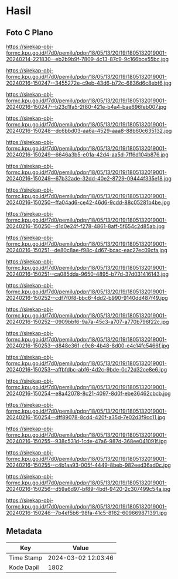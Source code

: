 # Hasil

## Foto C Plano

https://sirekap-obj-formc.kpu.go.id/f7d0/pemilu/pdpr/18/05/13/20/19/1805132019001-20240214-221830--eb2b9b9f-7809-4c13-87c9-9c166bce55bc.jpg

https://sirekap-obj-formc.kpu.go.id/f7d0/pemilu/pdpr/18/05/13/20/19/1805132019001-20240216-150247--3455272e-c9eb-43d6-b72c-6836d6c8ebf6.jpg

https://sirekap-obj-formc.kpu.go.id/f7d0/pemilu/pdpr/18/05/13/20/19/1805132019001-20240216-150247--b23d1fa5-2f80-421e-b4a4-bae696feb007.jpg

https://sirekap-obj-formc.kpu.go.id/f7d0/pemilu/pdpr/18/05/13/20/19/1805132019001-20240216-150248--dc6bbd03-aa6a-4529-aaa8-88b60c635132.jpg

https://sirekap-obj-formc.kpu.go.id/f7d0/pemilu/pdpr/18/05/13/20/19/1805132019001-20240216-150249--6646a3b5-e01a-42d4-aa5d-7ff6d104b876.jpg

https://sirekap-obj-formc.kpu.go.id/f7d0/pemilu/pdpr/18/05/13/20/19/1805132019001-20240216-150249--67b32ade-32dd-40e2-8729-09444f335e18.jpg

https://sirekap-obj-formc.kpu.go.id/f7d0/pemilu/pdpr/18/05/13/20/19/1805132019001-20240216-150250--ffa04ad6-ce42-46d6-9cdd-88c05281b4be.jpg

https://sirekap-obj-formc.kpu.go.id/f7d0/pemilu/pdpr/18/05/13/20/19/1805132019001-20240216-150250--d1d0e24f-f278-4861-8aff-5f654c2d85ab.jpg

https://sirekap-obj-formc.kpu.go.id/f7d0/pemilu/pdpr/18/05/13/20/19/1805132019001-20240216-150251--de80c8ae-f98c-4d67-bcac-eac27ec09cfa.jpg

https://sirekap-obj-formc.kpu.go.id/f7d0/pemilu/pdpr/18/05/13/20/19/1805132019001-20240216-150251--ca085dda-9650-4895-b77d-37d031416143.jpg

https://sirekap-obj-formc.kpu.go.id/f7d0/pemilu/pdpr/18/05/13/20/19/1805132019001-20240216-150252--cdf7f0f8-bbc6-4dd2-b990-9140dd487f49.jpg

https://sirekap-obj-formc.kpu.go.id/f7d0/pemilu/pdpr/18/05/13/20/19/1805132019001-20240216-150252--0909bbf6-9a7a-45c3-a707-a770b796f22c.jpg

https://sirekap-obj-formc.kpu.go.id/f7d0/pemilu/pdpr/18/05/13/20/19/1805132019001-20240216-150253--d848e361-c9c8-4b48-8d00-e4c14fc5466f.jpg

https://sirekap-obj-formc.kpu.go.id/f7d0/pemilu/pdpr/18/05/13/20/19/1805132019001-20240216-150253--affbfdbc-abf6-4d2c-9bde-0c72d32ce8e6.jpg

https://sirekap-obj-formc.kpu.go.id/f7d0/pemilu/pdpr/18/05/13/20/19/1805132019001-20240216-150254--e8a42078-8c21-4097-8d0f-ebe36462cbcb.jpg

https://sirekap-obj-formc.kpu.go.id/f7d0/pemilu/pdpr/18/05/13/20/19/1805132019001-20240216-150254--dff89078-8cd4-420f-a35d-7e02d3f9cc11.jpg

https://sirekap-obj-formc.kpu.go.id/f7d0/pemilu/pdpr/18/05/13/20/19/1805132019001-20240216-150255--938c531d-1cde-47a6-987d-368ee041091f.jpg

https://sirekap-obj-formc.kpu.go.id/f7d0/pemilu/pdpr/18/05/13/20/19/1805132019001-20240216-150255--c4b1aa93-005f-4449-8beb-982eed36ad0c.jpg

https://sirekap-obj-formc.kpu.go.id/f7d0/pemilu/pdpr/18/05/13/20/19/1805132019001-20240216-150256--d59a6d97-bf89-4bdf-9420-2c307499c54a.jpg

https://sirekap-obj-formc.kpu.go.id/f7d0/pemilu/pdpr/18/05/13/20/19/1805132019001-20240216-150246--7b4ef5b6-98fa-41c5-8162-609669871391.jpg


## Metadata

| Key        | Value               |
| ---------- | ------------------- |
| Time Stamp | 2024-03-02 12:03:46 |
| Kode Dapil | 1802                |




